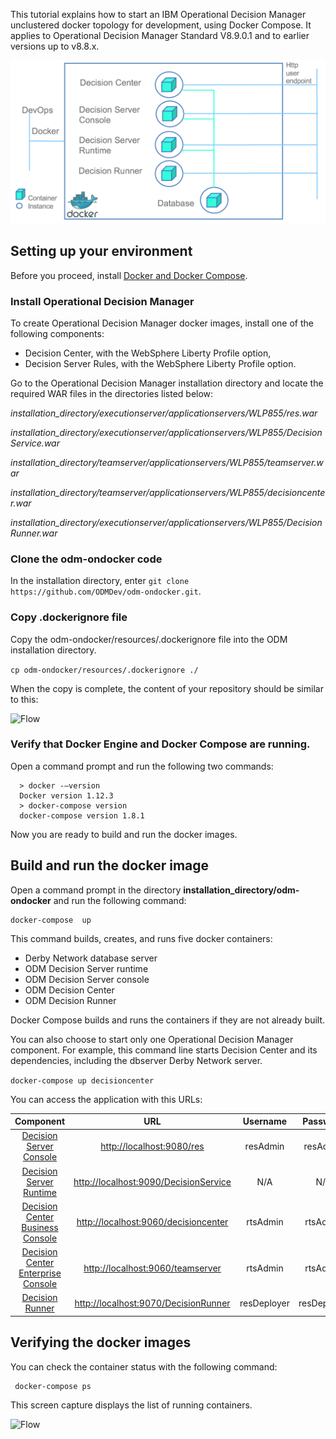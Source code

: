 
This tutorial explains how to start an IBM Operational Decision Manager unclustered docker topology for development, using Docker Compose. It applies to Operational Decision Manager Standard V8.9.0.1 and to earlier versions up to v8.8.x.


![Flow](images/Fig1.png)



## Setting up your environment
Before you proceed, install [Docker and Docker Compose](https://docs.docker.com/compose/#installation-and-set-up).

### Install Operational Decision Manager
To create Operational Decision Manager docker images, install one of the following components:         
* Decision Center, with the WebSphere Liberty Profile option,
* Decision Server Rules, with the WebSphere Liberty Profile option.

Go to the Operational Decision Manager installation directory and locate the required WAR files in the directories listed below:

*installation_directory/executionserver/applicationservers/WLP855/res.war*

*installation_directory/executionserver/applicationservers/WLP855/DecisionService.war*

*installation_directory/teamserver/applicationservers/WLP855/teamserver.war*

*installation_directory/teamserver/applicationservers/WLP855/decisioncenter.war*

*installation_directory/executionserver/applicationservers/WLP855/DecisionRunner.war*

### Clone the odm-ondocker code

In the installation directory, enter ```git clone https://github.com/ODMDev/odm-ondocker.git```.

### Copy .dockerignore file

Copy the odm-ondocker/resources/.dockerignore file into the ODM installation directory.

```cp odm-ondocker/resources/.dockerignore ./```

When the copy is complete, the content of your repository should be similar to this:

![Flow](images/Fig2.png)
### Verify that Docker Engine and Docker Compose are running.

Open a command prompt and run the following two commands:    	

  ```
    > docker -–version
    Docker version 1.12.3
    > docker-compose version
    docker-compose version 1.8.1
  ```

Now you are ready to build and run the docker images.

## Build and run the docker image
Open a command prompt in the directory **installation_directory/odm-ondocker** and run the following command:    	

```
docker-compose  up
```

This command builds, creates, and runs five docker containers:

* Derby Network database server
* ODM Decision Server runtime
* ODM Decision Server console
* ODM Decision Center
* ODM Decision Runner

Docker Compose builds and runs the containers if they are not already built.

You can also choose to start only one Operational Decision Manager component. For example, this command line starts Decision Center and its dependencies, including the dbserver Derby Network server.

```docker-compose up decisioncenter```

You can access the application with this URLs:

|Component|URL|Username|Password|
|:-----:|:-----:|:-----:|:-----:|
| [Decision Server Console](http://localhost:9080/res) | <http://localhost:9080/res> |resAdmin|resAdmin|
| [Decision Server Runtime](http://localhost:9090/DecisionService) |<http://localhost:9090/DecisionService> |N/A|N/A|
| [Decision Center Business Console]( http://localhost:9060/decisioncenter) |  <http://localhost:9060/decisioncenter> |rtsAdmin|rtsAdmin|
| [Decision Center Enterprise Console]( http://localhost:9060/teamserver) |  <http://localhost:9060/teamserver> |rtsAdmin|rtsAdmin|
| [Decision Runner]( http://localhost:9070/DecisionRunner) |  <http://localhost:9070/DecisionRunner> |resDeployer|resDeployer|


## Verifying the docker images

You can check the container status with the following command:
```
 docker-compose ps
```
 This screen capture displays the list of running containers.

![Flow](images/StandardFig02.png)
